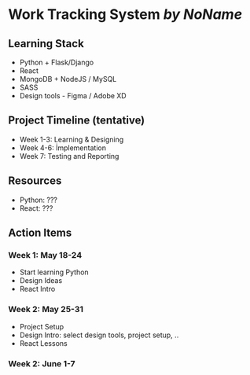 # Work Tracking System _by NoName_  

## Learning Stack
  
- Python + Flask/Django
- React
- MongoDB + NodeJS / MySQL
- SASS
- Design tools - Figma / Adobe XD

## Project Timeline (tentative)
- Week 1-3: Learning & Designing  
- Week 4-6: İmplementation  
- Week 7: Testing and Reporting  
  
## Resources  
- Python: ???
- React: ???

## Action Items  
  
### Week 1: May 18-24  
- Start learning Python
- Design Ideas
- React Intro
  
### Week 2: May 25-31  
- Project Setup
- Design Intro: select design tools, project setup, ..
- React Lessons  
  
### Week 2: June 1-7    
